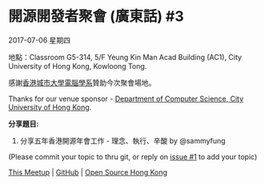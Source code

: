 # 開源開發者聚會 (廣東話) #3

2017-07-06 星期四 

地點：Classroom G5-314, 5/F Yeung Kin Man Acad Building (AC1), City University of Hong Kong, Kowloong Tong.

感謝[香港城市大學電腦學系](http://cs.cityu.edu.hk/)贊助今次聚會場地。

Thanks for our venue sponsor - [Department of Computer Science, City University of Hong Kong](http://cs.cityu.edu.hk/).

**分享題目:**

1. 分享五年香港開源年會工作 - 理念、執行、辛酸 by @sammyfung

(Please commit your topic to thru git, or reply on [issue #1](https://github.com/opensourcehk/devmeetup/issues/1) to add your topic)

[This Meetup](http://devmeetup.opensource.hk) | [GitHub](https://github.com/opensourcehk/devmeetup/tree/master/2017/07/README.md) | [Open Source Hong Kong](https://opensource.hk)
